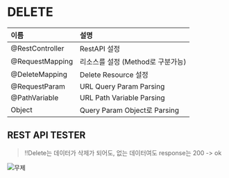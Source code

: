 # DELETE

|이름|설명|
|:------|:---|
|@RestController|RestAPI 설정|
|@RequestMapping|리소스를 설정 (Method로 구분가능)|
|@DeleteMapping|Delete Resource 설정|
|@RequestParam|URL Query Param Parsing|
|@PathVariable|URL Path Variable Parsing|
|Object|Query Param Object로 Parsing|

## REST API TESTER

> ‼️Delete는 데이터가 삭제가 되어도, 없는 데이터여도 response는 200 -> ok   

![무제](https://user-images.githubusercontent.com/50236501/124352590-172e7080-dc3c-11eb-8c9b-d5cfc9055e9a.jpg)


